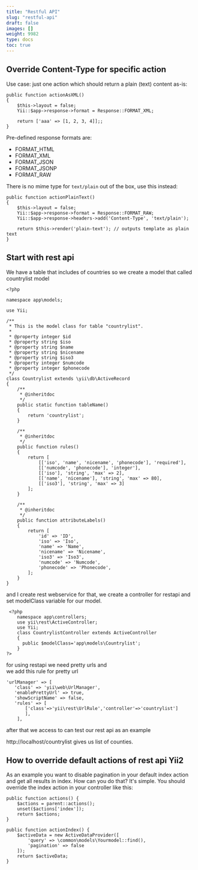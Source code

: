 ```yaml
---
title: "Restful API"
slug: "restful-api"
draft: false
images: []
weight: 9982
type: docs
toc: true
---
```


## Override Content-Type for specific action
Use case: just one action which should return a plain (text) content as-is:

    public function actionAsXML()
    {
        $this->layout = false;
        Yii::$app->response->format = Response::FORMAT_XML;

        return ['aaa' => [1, 2, 3, 4]];;
    }

Pre-defined response formats are: 

 - FORMAT_HTML
 - FORMAT_XML
 - FORMAT_JSON
 - FORMAT_JSONP
 - FORMAT_RAW

There is no mime type for `text/plain` out of the box, use this instead:

    public function actionPlainText()
    {
        $this->layout = false;
        Yii::$app->response->format = Response::FORMAT_RAW;
        Yii::$app->response->headers->add('Content-Type', 'text/plain');

        return $this->render('plain-text'); // outputs template as plain text
    }



## Start with rest api
We have a table that includes of countries so we create a model that called countrylist model 

    <?php
    
    namespace app\models;
    
    use Yii;
    
    /**
     * This is the model class for table "countrylist".
     *
     * @property integer $id
     * @property string $iso
     * @property string $name
     * @property string $nicename
     * @property string $iso3
     * @property integer $numcode
     * @property integer $phonecode
     */
    class Countrylist extends \yii\db\ActiveRecord
    {
        /**
         * @inheritdoc
         */
        public static function tableName()
        {
            return 'countrylist';
        }
    
        /**
         * @inheritdoc
         */
        public function rules()
        {
            return [
                [['iso', 'name', 'nicename', 'phonecode'], 'required'],
                [['numcode', 'phonecode'], 'integer'],
                [['iso'], 'string', 'max' => 2],
                [['name', 'nicename'], 'string', 'max' => 80],
                [['iso3'], 'string', 'max' => 3]
            ];
        }
    
        /**
         * @inheritdoc
         */
        public function attributeLabels()
        {
            return [
                'id' => 'ID',
                'iso' => 'Iso',
                'name' => 'Name',
                'nicename' => 'Nicename',
                'iso3' => 'Iso3',
                'numcode' => 'Numcode',
                'phonecode' => 'Phonecode',
            ];
        }
    }

and I create rest webservice for that, we create a controller for restapi and 
set modelClass variable for our model.
   

     <?php
        namespace app\controllers;
        use yii\rest\ActiveController;
        use Yii;
        class CountrylistController extends ActiveController
        {
          public $modelClass='app\models\Countrylist';
        }
    ?>

for using restapi we need pretty urls and  
we add this rule for pretty url 
   

    'urlManager' => [
       'class' => 'yii\web\UrlManager',
       'enablePrettyUrl' => true,
       'showScriptName' => false,
       'rules' => [
           ['class'=>'yii\rest\UrlRule','controller'=>'countrylist']
           ],
        ],

after that we access to can test our rest api as an example 

http://localhost/countrylist gives us list of counties.


## How to override default actions of rest api Yii2
As an example you want to disable pagination in your default index action and get all results in index.
How can you do that?
It's simple. You should override the index action in your controller like this:    

    public function actions() {
        $actions = parent::actions();
        unset($actions['index']);
        return $actions;
    }
    
    public function actionIndex() {
        $activeData = new ActiveDataProvider([
            'query' => \common\models\Yourmodel::find(),
            'pagination' => false
        ]);
        return $activeData;
    }

